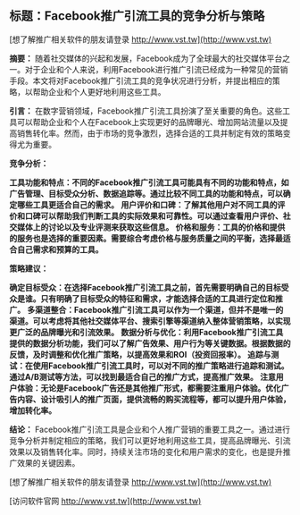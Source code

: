 ## **标题：Facebook推广引流工具的竞争分析与策略**

[想了解推广相关软件的朋友请登录 http://www.vst.tw](http://www.vst.tw)

**摘要：**
随着社交媒体的兴起和发展，Facebook成为了全球最大的社交媒体平台之一。对于企业和个人来说，利用Facebook进行推广引流已经成为一种常见的营销手段。本文将对Facebook推广引流工具的竞争状况进行分析，并提出相应的策略，以帮助企业和个人更好地利用这些工具。

**引言：**
在数字营销领域，Facebook推广引流工具扮演了至关重要的角色。这些工具可以帮助企业和个人在Facebook上实现更好的品牌曝光、增加网站流量以及提高销售转化率。然而，由于市场的竞争激烈，选择合适的工具并制定有效的策略变得尤为重要。

**竞争分析：**

**工具功能和特点：不同的Facebook推广引流工具可能具有不同的功能和特点，如广告管理、目标受众分析、数据追踪等。通过比较不同工具的功能和特点，可以确定哪些工具更适合自己的需求。**
**用户评价和口碑：了解其他用户对不同工具的评价和口碑可以帮助我们判断工具的实际效果和可靠性。可以通过查看用户评价、社交媒体上的讨论以及专业评测来获取这些信息。**
**价格和服务：工具的价格和提供的服务也是选择的重要因素。需要综合考虑价格与服务质量之间的平衡，选择最适合自己需求和预算的工具。**

**策略建议：**

**确定目标受众：在选择Facebook推广引流工具之前，首先需要明确自己的目标受众是谁。只有明确了目标受众的特征和需求，才能选择合适的工具进行定位和推广。**
**多渠道整合：Facebook推广引流工具可以作为一个渠道，但并不是唯一的渠道。可以考虑将其他社交媒体平台、搜索引擎等渠道纳入整体营销策略，以实现更广泛的品牌曝光和引流效果。**
**数据分析与优化：利用Facebook推广引流工具提供的数据分析功能，我们可以了解广告效果、用户行为等关键数据。根据数据的反馈，及时调整和优化推广策略，以提高效果和ROI（投资回报率）。**
**追踪与测试：在使用Facebook推广引流工具时，可以对不同的推广策略进行追踪和测试。通过A/B测试等方法，可以找到最适合自己的推广方式，提高推广效果。**
**注意用户体验：无论是Facebook广告还是其他推广形式，都需要注重用户体验。优化广告内容、设计吸引人的推广页面，提供流畅的购买流程等，都可以提升用户体验，增加转化率。**

**结论：**
Facebook推广引流工具是企业和个人推广营销的重要工具之一。通过进行竞争分析并制定相应的策略，我们可以更好地利用这些工具，提高品牌曝光、引流效果以及销售转化率。同时，持续关注市场的变化和用户需求的变化，也是提升推广效果的关键因素。

[想了解推广相关软件的朋友请登录 http://www.vst.tw](http://www.vst.tw)


[访问软件官网 http://www.vst.tw](http://www.vst.tw)
